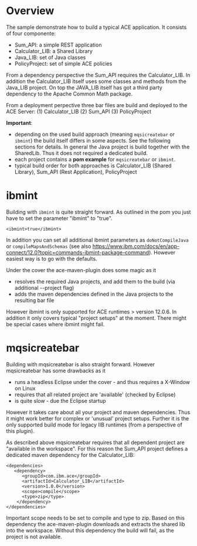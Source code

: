 # Overview 
The sample  demonstrate how to build a typical ACE application. It consists of four componente:  
 
- Sum_API: a simple REST application 
- Calculator_LIB: a Shared Library 
- Java_LIB: set of Java classes
- PolicyProject: set of simple ACE policies

From a dependency perspective the Sum_API requires the Calculator_LIB. In addition the Calculator_LIB itself 
uses some classes and methods from the Java_LIB project. On top the JAVA_LIB itself has got a third party dependency to the Apache Common Math package. 

From a deployment perpective three bar files are build and deployed to the ACE Server: 
(1) Calculator_LIB 
(2) Sum_API 
(3) PolicyProject

**Important**: 
* depending on the used build approach (meaning `mqsicreatebar` or `ibmint`) the build itself differs in some aspects. See the following sections for details. In general the Java project is build together with the SharedLib. Thus it does not required a dedicated build.    
* each project contains a **pom example** for `mqsicreatebar` or `ibmint`.   
* typical build order for both approaches is Calculator_LIB (Shared Library), Sum_API (Rest Application), PolicyProject 

# ibmint 
Building with `ibmint` is quite straight forward. As outlined in the pom you just have to set the parameter "ibmint" to "true". 
```
<ibmint>true</ibmint>
```
In addition you can set all additional ibmint parameters as `doNotCompileJava` or `compileMapsAndSchemas` (see also https://www.ibm.com/docs/en/app-connect/12.0?topic=commands-ibmint-package-command). However easiest way is to go with the defaults. 

Under the cover the ace-maven-plugin does some magic as it 
* resolves the required Java projects, and add them to the build (via additional --project flag)    
* adds the maven dependencies defined in the Java projects to the resulting bar file 

However ibmint is only supported for  ACE runtimes > version 12.0.6. In addition it only covers typical "project setups" at the moment. There might be special cases where ibmint might fail.   

# mqsicreatebar  
Building with mqsicreatebar is also straight forward. However mqsicreatebar has some drawbacks as it 
* runs a headless Eclipse under the cover - and thus requires a X-Window on Linux  
* requires that all related project are 'available' (checked by Eclipse) 
* is quite slow - due the Eclipse startup 

However it takes care about all your project and maven dependencies. Thus it might work better for complex or 'unusual' project setups. Further it is the only supported build mode for legacy IIB runtimes (from a perspective of this plugin).   

As described above mqsicreatebar requires that all dependent project are "available in the workspace". For this reason the Sum_API project defines a dedicated maven dependency for the Calculator_LIB: 

```
<dependencies>
   <dependency>
      <groupId>com.ibm.ace</groupId>
      <artifactId>Calculator_LIB</artifactId>
      <version>1.0.0</version>
      <scope>compile</scope>
      <type>zip</type> 
    </dependency>
</dependencies>
```
Important scope needs to be set to compile and type to zip. Based on this dependency the ace-maven-plugin downloads and extracts the shared lib into the workspace. Without this dependency the build will fail, as the project is not available. 




